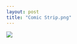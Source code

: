 ```yaml
---
layout: post
title: "Comic Strip.png"
---
```

<img id="img" src=" {{ site.baseurl}}/images/19-08-06-20-Comic-Strip.png"/>